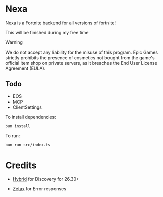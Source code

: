 # Nexa

Nexa is a Fortnite backend for all versions of fortnite!

This will be finished during my free time

> [!WARNING]
> We do not accept any liability for the misuse of this program. Epic Games strictly prohibits the presence of cosmetics not bought from the game's official item shop on private servers, as it breaches the End User License Agreement (EULA).

## Todo

- EOS
- MCP
- ClientSettings

To install dependencies:

```bash
bun install
```

To run:

```bash
bun run src/index.ts
```


# Credits

- [Hybrid](https://github.com/HybridFNBR) for Discovery for 26.30+

- [Zetax](https://github.com/simplyzetax) for Error responses